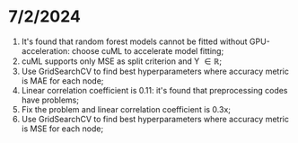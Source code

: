 # 7/2/2024
1. It's found that random forest models cannot be fitted without GPU-acceleration: choose cuML to accelerate model fitting;
2. cuML supports only MSE as split criterion and Y $\in \mathbb{R}$;
3. Use GridSearchCV to find best hyperparameters where accuracy metric is MAE for each node;
4. Linear correlation coefficient is 0.11: it's found that preprocessing codes have problems;
5. Fix the problem and linear correlation coefficient is 0.3x;
6. Use GridSearchCV to find best hyperparameters where accuracy metric is MSE for each node;

